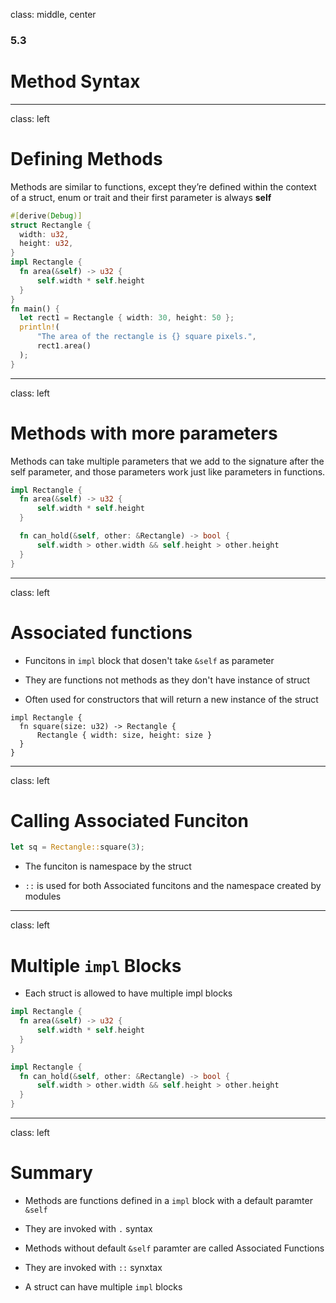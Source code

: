 
class: middle, center

### 5.3

# Method Syntax

---
class: left

# Defining Methods

Methods are similar to functions, except they’re defined within the 
context of a struct, enum or trait and their first parameter is always **self**

```rust
#[derive(Debug)]
struct Rectangle {
  width: u32,
  height: u32,
}
impl Rectangle {
  fn area(&self) -> u32 {
      self.width * self.height
  }
}
fn main() {
  let rect1 = Rectangle { width: 30, height: 50 };
  println!(
      "The area of the rectangle is {} square pixels.",
      rect1.area()
  );
}
```

---
class: left

# Methods with more parameters

Methods can take multiple parameters that we add to the signature after the 
self parameter, and those parameters work just like parameters in functions.

```rust
impl Rectangle {
  fn area(&self) -> u32 {
      self.width * self.height
  }

  fn can_hold(&self, other: &Rectangle) -> bool {
      self.width > other.width && self.height > other.height
  }
}
```

---
class: left

# Associated functions

* Funcitons in `impl` block that dosen't take `&self` as parameter

* They are functions not methods as they don't have instance of struct

* Often used for constructors that will return a new instance of the struct

```
impl Rectangle {
  fn square(size: u32) -> Rectangle {
      Rectangle { width: size, height: size }
  }
}
```

---
class: left

# Calling Associated Funciton

```rust
let sq = Rectangle::square(3);
```

* The funciton is namespace by the struct

* `::` is used for both Associated funcitons and the namespace created by modules

---
class: left

# Multiple `impl` Blocks

* Each struct is allowed to have multiple impl blocks

```rust
impl Rectangle {
  fn area(&self) -> u32 {
      self.width * self.height
  }
}

impl Rectangle {
  fn can_hold(&self, other: &Rectangle) -> bool {
      self.width > other.width && self.height > other.height
  }
}
```

---
class: left

# Summary

* Methods are functions defined in a `impl` block with a default paramter `&self`

* They are invoked with `.` syntax

* Methods without default `&self` paramter are called Associated Functions

* They are invoked with `::` synxtax

* A struct can have multiple `impl` blocks
